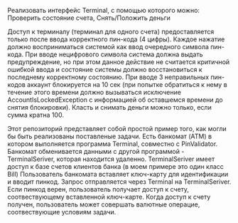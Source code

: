 Реализовать интерфейс Terminal, с помощью которого можно: Проверить состояние счета, Снять/Положить деньги

  Доступ к терминалу (терминал для одного счета) предоставляется только после ввода корректного пин-кода (4 цифры). 
Каждое нажатие должно восприниматься системой как ввод очередного символа пин-кода.
При вводе нецифрового символа система должна выдать предупреждение, но при этом данное
действие не считается критичной ошибкой ввода и состояние системы должно восстановиться
к последнему корректному состоянию.
  При вводе 3 неправильных пин-кодов аккаунт блокируется на 10 сек (при попытке обратиться к нему в течение этого времени должно вызываться исключение AccountIsLockedException
c информацией об оставшемся времени до снятия блокировки). Класть и снимать деньги можно только, если сумма кратна 100.

Этот репозиторий представляет собой простой пример того, как могли бы быть реализованы поставленые задачи.
Есть банкомат (ATM) в котором выполняется программа Terminal, совместно с PinValidator.
Банкомат обменивается данными с другой программой - TerminalSeriver, которая находится удаленно.
TerminalSeriver имеет доступ к базе счетов клиентов банка (в моем примере это один класс Bill)
Пользователь банкомата вставляет ключ-карту для идентификации и вводит пинкод. 
Запрос отправляется через Terminal на TerminalSeriver.
Если пинкод верен, пользователь получает доступ к счету, соотвествующему вставленной ключ-карте.
Когда доступ к счету получен, пользователь может совершать валютные операцие, соотвествующие условиям задачи.
